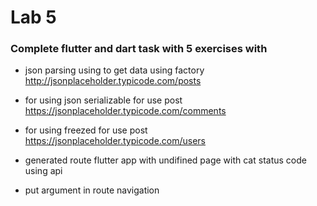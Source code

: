 # Lab 5

### Complete flutter and dart task with 5 exercises with 

- json parsing using to get data using factory http://jsonplaceholder.typicode.com/posts

- for using json serializable for use post https://jsonplaceholder.typicode.com/comments

- for using freezed for use post https://jsonplaceholder.typicode.com/users

- generated route flutter app with undifined page with cat status code using api

-  put argument in route navigation
